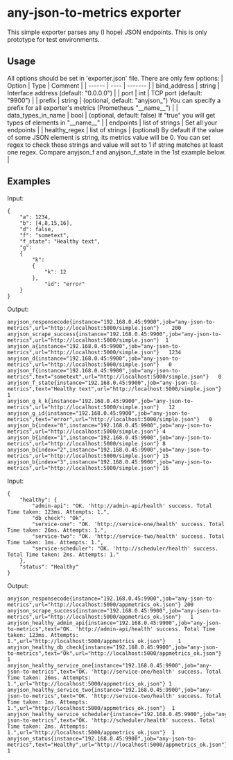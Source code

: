 # any-json-to-metrics exporter
This simple exporter parses any (I hope) JSON endpoints. This is only prototype for test environments.

## Usage
All options should be set in 'exporter.json' file. There are only few options:
| Option | Type | Comment |
| ------ | ---- | ------- |
| bind_address | string | Interface address (default: "0.0.0.0") |
| port | int | TCP port (default: "9900") |
| prefix | string | (optional, default: "anyjson_") You can specify a prefix for all exporter's metrics (Prometheus "\_\_name\_\_") |
| data_types_in_name | bool | (optional, default: false) If "true" you will get types of elements in "\_\_name\_\_" | 
| endpoints | list of strings | Set all your endpoints |
| healthy_regex | list of strings | (optional) By default if the value of some JSON element is string, its metrics value will be 0. You can set regex to check these strings and value will set to 1 if string matches at least one regex. Compare anyjson_f and anyjson_f_state in the 1st example below. | 

## Examples
Input:
```
{
    "a": 1234, 
    "b": [4,8,15,16], 
    "d": false, 
    "f": "sometext", 
    "f_state": "Healthy text", 
    "g": 
    {
        "k": 
        {
            "k": 12
        }, 
            "id": "error"
    }
}
```
Output:
```
anyjson_responsecode{instance="192.168.0.45:9900",job="any-json-to-metrics",url="http://localhost:5000/simple.json"}	200
anyjson_scrape_success{instance="192.168.0.45:9900",job="any-json-to-metrics",url="http://localhost:5000/simple.json"}	1
anyjson_a{instance="192.168.0.45:9900",job="any-json-to-metrics",url="http://localhost:5000/simple.json"}	1234
anyjson_d{instance="192.168.0.45:9900",job="any-json-to-metrics",url="http://localhost:5000/simple.json"}	0
anyjson_f{instance="192.168.0.45:9900",job="any-json-to-metrics",text="sometext",url="http://localhost:5000/simple.json"}	0
anyjson_f_state{instance="192.168.0.45:9900",job="any-json-to-metrics",text="Healthy text",url="http://localhost:5000/simple.json"}	1
anyjson_g_k_k{instance="192.168.0.45:9900",job="any-json-to-metrics",url="http://localhost:5000/simple.json"}	12
anyjson_g_id{instance="192.168.0.45:9900",job="any-json-to-metrics",text="error",url="http://localhost:5000/simple.json"}	0
anyjson_b{index="0",instance="192.168.0.45:9900",job="any-json-to-metrics",url="http://localhost:5000/simple.json"}	4
anyjson_b{index="1",instance="192.168.0.45:9900",job="any-json-to-metrics",url="http://localhost:5000/simple.json"}	8
anyjson_b{index="2",instance="192.168.0.45:9900",job="any-json-to-metrics",url="http://localhost:5000/simple.json"}	15
anyjson_b{index="3",instance="192.168.0.45:9900",job="any-json-to-metrics",url="http://localhost:5000/simple.json"}	16
```

Input:
```
{
    "healthy": {
        "admin-api": "OK. 'http://admin-api/health' success. Total Time taken: 123ms. Attempts: 1.",
        "db_check": "Ok",
        "service-one": "OK. 'http://service-one/health' success. Total Time taken: 26ms. Attempts: 1.",
        "service-two": "OK. 'http://service-two/health' success. Total Time taken: 1ms. Attempts: 1.",
        "service-scheduler": "OK. 'http://scheduler/health' success. Total Time taken: 2ms. Attempts: 1."
    },
    "status": "Healthy"
}
```
Output:
```
anyjson_responsecode{instance="192.168.0.45:9900",job="any-json-to-metrics",url="http://localhost:5000/appmetrics_ok.json"}	200
anyjson_scrape_success{instance="192.168.0.45:9900",job="any-json-to-metrics",url="http://localhost:5000/appmetrics_ok.json"}	1
anyjson_healthy_admin_api{instance="192.168.0.45:9900",job="any-json-to-metrics",text="OK. 'http://admin-api/health' success. Total Time taken: 123ms. Attempts: 1.",url="http://localhost:5000/appmetrics_ok.json"}	1
anyjson_healthy_db_check{instance="192.168.0.45:9900",job="any-json-to-metrics",text="Ok",url="http://localhost:5000/appmetrics_ok.json"}	1
anyjson_healthy_service_one{instance="192.168.0.45:9900",job="any-json-to-metrics",text="OK. 'http://service-one/health' success. Total Time taken: 26ms. Attempts: 1.",url="http://localhost:5000/appmetrics_ok.json"}	1
anyjson_healthy_service_two{instance="192.168.0.45:9900",job="any-json-to-metrics",text="OK. 'http://service-two/health' success. Total Time taken: 1ms. Attempts: 1.",url="http://localhost:5000/appmetrics_ok.json"}	1
anyjson_healthy_service_scheduler{instance="192.168.0.45:9900",job="any-json-to-metrics",text="OK. 'http://scheduler/health' success. Total Time taken: 2ms. Attempts: 1.",url="http://localhost:5000/appmetrics_ok.json"}	1
anyjson_status{instance="192.168.0.45:9900",job="any-json-to-metrics",text="Healthy",url="http://localhost:5000/appmetrics_ok.json"}	1
```